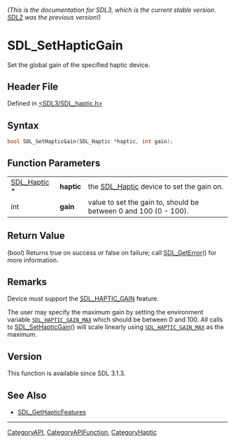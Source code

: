 ###### (This is the documentation for SDL3, which is the current stable version. [SDL2](https://wiki.libsdl.org/SDL2/) was the previous version!)
# SDL_SetHapticGain

Set the global gain of the specified haptic device.

## Header File

Defined in [<SDL3/SDL_haptic.h>](https://github.com/libsdl-org/SDL/blob/main/include/SDL3/SDL_haptic.h)

## Syntax

```c
bool SDL_SetHapticGain(SDL_Haptic *haptic, int gain);
```

## Function Parameters

|                            |            |                                                                  |
| -------------------------- | ---------- | ---------------------------------------------------------------- |
| [SDL_Haptic](SDL_Haptic) * | **haptic** | the [SDL_Haptic](SDL_Haptic) device to set the gain on.          |
| int                        | **gain**   | value to set the gain to, should be between 0 and 100 (0 - 100). |

## Return Value

(bool) Returns true on success or false on failure; call
[SDL_GetError](SDL_GetError)() for more information.

## Remarks

Device must support the [SDL_HAPTIC_GAIN](SDL_HAPTIC_GAIN) feature.

The user may specify the maximum gain by setting the environment variable
[`SDL_HAPTIC_GAIN_MAX`](SDL_HAPTIC_GAIN_MAX) which should be between 0 and
100. All calls to [SDL_SetHapticGain](SDL_SetHapticGain)() will scale
linearly using [`SDL_HAPTIC_GAIN_MAX`](SDL_HAPTIC_GAIN_MAX) as the maximum.

## Version

This function is available since SDL 3.1.3.

## See Also

- [SDL_GetHapticFeatures](SDL_GetHapticFeatures)

----
[CategoryAPI](CategoryAPI), [CategoryAPIFunction](CategoryAPIFunction), [CategoryHaptic](CategoryHaptic)

